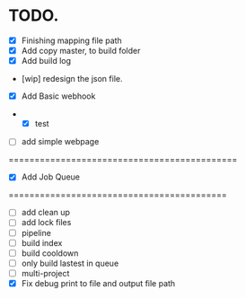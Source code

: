 # TODO.

- [x] Finishing mapping file path
- [x] Add copy master, to build folder
- [x] Add build log
- [wip] redesign the json file.

- [x] Add Basic webhook
- - [x] test 
- [ ] add simple webpage

============================================

- [x] Add Job Queue

==========================================
- [ ] add clean up
- [ ] add lock files
- [ ] pipeline
- [ ] build index
- [ ] build cooldown
- [ ] only build lastest in queue
- [ ] multi-project
- [x] Fix debug print to file and output file path 
